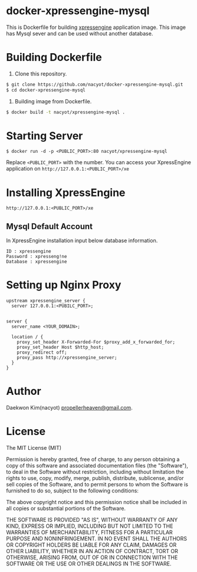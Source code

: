 # docker-xpressengine-mysql

This is Dockerfile for building
[xpressengine](https://github.com/rauhryan/xpressengine) application
image. This image has Mysql sever and can be used without another database.

# Building Dockerfile

1. Clone this repository.

```sh
$ git clone https://github.com/nacyot/docker-xpressengine-mysql.git
$ cd docker-xpressengine-mysql
```

1. Building image from Dockerfile.

```sh
$ docker build -t nacyot/xpressengine-mysql .
```

# Starting Server

```
$ docker run -d -p <PUBLIC_PORT>:80 nacyot/xpressengine-mysql
```

Replace `<PUBLIC_PORT>` with the number. You can access your XpressEngine
application on `http://127.0.0.1:<PUBLIC_PORT>/xe`

# Installing XpressEngine

`http://127.0.0.1:<PUBLIC_PORT>/xe`

## Mysql Default Account

In XpressEngine installation input below database information.

```
ID : xpressengine
Password : xpresseng!ne
Database : xpressengine
```

# Setting up Nginx Proxy

```nginx
upstream xpressengine_server {
  server 127.0.0.1:<PUBILC_PORT>;


server {
  server_name <YOUR_DOMAIN>;

  location / {
    proxy_set_header X-Forwarded-For $proxy_add_x_forwarded_for;
    proxy_set_header Host $http_host;
    proxy_redirect off;
    proxy_pass http://xpressengine_server;
  }
}
```

# Author
Daekwon Kim(nacyot) <propellerheaven@gmail.com>.

# License
The MIT License (MIT)

Permission is hereby granted, free of charge, to any person obtaining a copy of
this software and associated documentation files (the "Software"), to deal in
the Software without restriction, including without limitation the rights to
use, copy, modify, merge, publish, distribute, sublicense, and/or sell copies of
the Software, and to permit persons to whom the Software is furnished to do so,
subject to the following conditions:

The above copyright notice and this permission notice shall be included in all
copies or substantial portions of the Software.

THE SOFTWARE IS PROVIDED "AS IS", WITHOUT WARRANTY OF ANY KIND, EXPRESS OR
IMPLIED, INCLUDING BUT NOT LIMITED TO THE WARRANTIES OF MERCHANTABILITY, FITNESS
FOR A PARTICULAR PURPOSE AND NONINFRINGEMENT. IN NO EVENT SHALL THE AUTHORS OR
COPYRIGHT HOLDERS BE LIABLE FOR ANY CLAIM, DAMAGES OR OTHER LIABILITY, WHETHER
IN AN ACTION OF CONTRACT, TORT OR OTHERWISE, ARISING FROM, OUT OF OR IN
CONNECTION WITH THE SOFTWARE OR THE USE OR OTHER DEALINGS IN THE SOFTWARE.
